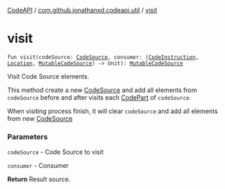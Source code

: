 [CodeAPI](../index.md) / [com.github.jonathanxd.codeapi.util](index.md) / [visit](.)

# visit

`fun visit(codeSource: `[`CodeSource`](../com.github.jonathanxd.codeapi/-code-source/index.md)`, consumer: (`[`CodeInstruction`](../com.github.jonathanxd.codeapi/-code-instruction.md)`, `[`Location`](-location/index.md)`, `[`MutableCodeSource`](../com.github.jonathanxd.codeapi/-mutable-code-source/index.md)`) -> Unit): `[`MutableCodeSource`](../com.github.jonathanxd.codeapi/-mutable-code-source/index.md)

Visit Code Source elements.

This method create a new [CodeSource](../com.github.jonathanxd.codeapi/-code-source/index.md) and add all elements from `codeSource`
before and after visits each [CodePart](../com.github.jonathanxd.codeapi/-code-part/index.md) of `codeSource`.

When visiting process finish, it will clear `codeSource` and add all elements from new
[CodeSource](../com.github.jonathanxd.codeapi/-code-source/index.md)

### Parameters

`codeSource` - Code Source to visit

`consumer` - Consumer

**Return**
Result source.

